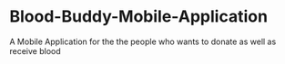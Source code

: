 # Blood-Buddy-Mobile-Application
A Mobile Application for the the people who wants to donate as well as receive blood
